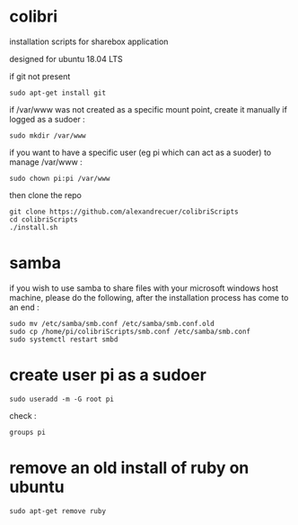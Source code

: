 # colibri

installation scripts for sharebox application

designed for ubuntu 18.04 LTS

if git not present
```
sudo apt-get install git
```

if /var/www was not created as a specific mount point, create it manually
if logged as a sudoer :
```
sudo mkdir /var/www
```
if you want to have a specific user (eg pi which can act as a suoder) to manage /var/www :
```
sudo chown pi:pi /var/www
```


then clone the repo
```
git clone https://github.com/alexandrecuer/colibriScripts
cd colibriScripts
./install.sh
```


# samba

if you wish to use samba to share files with your microsoft windows host machine, please do the following, after the installation process has come to an end :

```
sudo mv /etc/samba/smb.conf /etc/samba/smb.conf.old
sudo cp /home/pi/colibriScripts/smb.conf /etc/samba/smb.conf
sudo systemctl restart smbd
```
# create user pi as a sudoer

```
sudo useradd -m -G root pi
```
check :

```
groups pi
```
# remove an old install of ruby on ubuntu

```
sudo apt-get remove ruby

```
